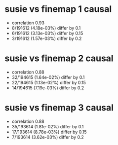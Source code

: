 # susie vs finemap  1 causal

- correlation 0.93
- 8/191612 (4.18e-03%) differ by 0.1
- 6/191612 (3.13e-03%) differ by 0.15
- 3/191612 (1.57e-03%) differ by 0.2


# susie vs finemap  2 causal

- correlation 0.88
- 32/194615 (1.64e-02%) differ by 0.1
- 22/194615 (1.13e-02%) differ by 0.15
- 14/194615 (7.19e-03%) differ by 0.2


# susie vs finemap  3 causal

- correlation 0.88
- 35/193614 (1.81e-02%) differ by 0.1
- 17/193614 (8.78e-03%) differ by 0.15
- 7/193614 (3.62e-03%) differ by 0.2


